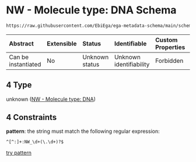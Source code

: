 # NW - Molecule type: DNA Schema

```txt
https://raw.githubusercontent.com/EbiEga/ega-metadata-schema/main/schemas/EGA.common-definitions.json#/definitions/curieRefseqPattern/oneOf/4
```



| Abstract            | Extensible | Status         | Identifiable            | Custom Properties | Additional Properties | Access Restrictions | Defined In                                                                                           |
| :------------------ | :--------- | :------------- | :---------------------- | :---------------- | :-------------------- | :------------------ | :--------------------------------------------------------------------------------------------------- |
| Can be instantiated | No         | Unknown status | Unknown identifiability | Forbidden         | Allowed               | none                | [EGA.common-definitions.json\*](../../../schemas/EGA.common-definitions.json "open original schema") |

## 4 Type

unknown ([NW - Molecule type: DNA](ega-12-definitions-refseq-accessions-data1098-curie-pattern-oneof-nw---molecule-type-dna.md))

## 4 Constraints

**pattern**: the string must match the following regular expression:&#x20;

```regexp
^[^:]+:NW_\d+(\.\d+)?$
```

[try pattern](https://regexr.com/?expression=%5E%5B%5E%3A%5D%2B%3ANW_%5Cd%2B\(%5C.%5Cd%2B\)%3F%24 "try regular expression with regexr.com")
